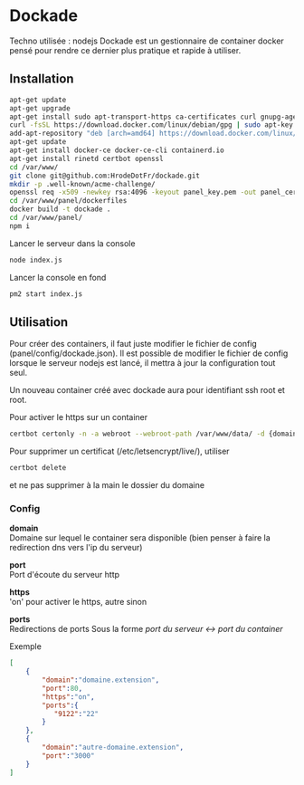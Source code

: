 # Dockade

Techno utilisée : nodejs
Dockade est un gestionnaire de container docker pensé pour rendre ce dernier plus pratique et rapide à utiliser.

## Installation

```sh
apt-get update
apt-get upgrade
apt-get install sudo apt-transport-https ca-certificates curl gnupg-agent software-properties-common
curl -fsSL https://download.docker.com/linux/debian/gpg | sudo apt-key add -
add-apt-repository "deb [arch=amd64] https://download.docker.com/linux/debian $(lsb_release -cs) stable"
apt-get update
apt-get install docker-ce docker-ce-cli containerd.io
apt-get install rinetd certbot openssl
cd /var/www/
git clone git@github.com:HrodeDotFr/dockade.git
mkdir -p .well-known/acme-challenge/
openssl req -x509 -newkey rsa:4096 -keyout panel_key.pem -out panel_cert.pem -days 3650
cd /var/www/panel/dockerfiles
docker build -t dockade .
cd /var/www/panel/
npm i
```

Lancer le serveur dans la console
```sh
node index.js
```
Lancer la console en fond
```sh
pm2 start index.js
```

## Utilisation

Pour créer des containers, il faut juste modifier le fichier de config (panel/config/dockade.json).
Il est possible de modifier le fichier de config lorsque le serveur nodejs est lancé, il mettra à jour la configuration tout seul.

Un nouveau container créé avec dockade aura pour identifiant ssh root et root.

Pour activer le https sur un container
```sh
certbot certonly -n -a webroot --webroot-path /var/www/data/ -d {domaine.extension}
```

Pour supprimer un certificat (/etc/letsencrypt/live/), utiliser
```sh
certbot delete
```
et ne pas supprimer à la main le dossier du domaine

### Config

**domain**  
Domaine sur lequel le container sera disponible
(bien penser à faire la redirection dns vers l'ip du serveur)

**port**  
Port d'écoute du serveur http

**https**  
'on' pour activer le https, autre sinon

**ports**  
Redirections de ports
Sous la forme *port du serveur <-> port du container*

Exemple
```json
[
    {
        "domain":"domaine.extension",
        "port":80,
        "https":"on",
        "ports":{
           "9122":"22"
        }
    },
    {
        "domain":"autre-domaine.extension",
        "port":"3000"
    }
]
```
